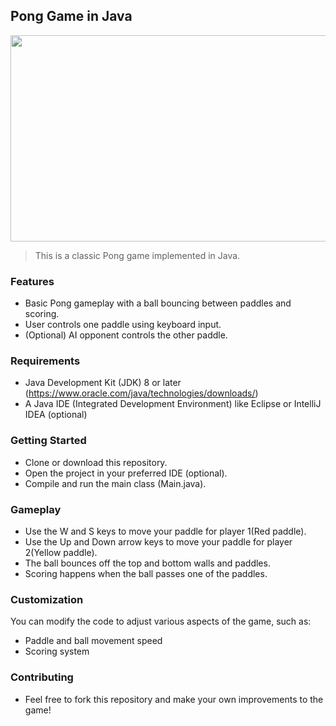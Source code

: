 ## Pong Game in Java
<img src="https://github.com/dhiraj1008/pong-game/assets/94028619/6b19eaf6-e94a-488c-b83e-4a3b443db3d6" width="710" height="330">

> This is a classic Pong game implemented in Java.

### Features
* Basic Pong gameplay with a ball bouncing between paddles and scoring.
* User controls one paddle using keyboard input.
* (Optional) AI opponent controls the other paddle.

### Requirements
* Java Development Kit (JDK) 8 or later (https://www.oracle.com/java/technologies/downloads/)
* A Java IDE (Integrated Development Environment) like Eclipse or IntelliJ IDEA (optional)

### Getting Started
* Clone or download this repository.
* Open the project in your preferred IDE (optional).
* Compile and run the main class (Main.java).

### Gameplay
* Use the W and S keys to move your paddle for player 1(Red paddle).
* Use the Up and Down arrow keys to move your paddle for player 2(Yellow paddle).
* The ball bounces off the top and bottom walls and paddles.
* Scoring happens when the ball passes one of the paddles.

### Customization

You can modify the code to adjust various aspects of the game, such as:
* Paddle and ball movement speed
* Scoring system

### Contributing
* Feel free to fork this repository and make your own improvements to the game!
